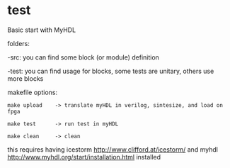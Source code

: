 # test
Basic start with MyHDL

folders:

-src: you can find some block (or module) definition

-test: you can find usage for blocks, some tests are unitary, others use more blocks

makefile options:

    make upload    -> translate myHDL in verilog, sintesize, and load on fpga

    make test      -> run test in myHDL

    make clean     -> clean

this requires having icestorm http://www.clifford.at/icestorm/ and myhdl http://www.myhdl.org/start/installation.html installed
